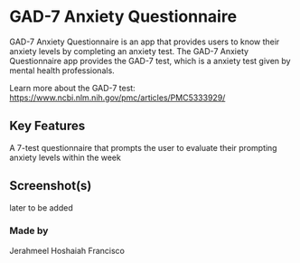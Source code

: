 # GAD-7 Anxiety Questionnaire
GAD-7 Anxiety Questionnaire is an app that provides users to know their anxiety levels by completing an anxiety test. The GAD-7 Anxiety Questionnaire app provides the GAD-7 test, which is a anxiety test given by mental health professionals.

Learn more about the GAD-7 test: https://www.ncbi.nlm.nih.gov/pmc/articles/PMC5333929/

## Key Features
A 7-test questionnaire that prompts the user to evaluate their prompting anxiety levels within the week 

## Screenshot(s)
later to be added


### Made by
Jerahmeel Hoshaiah Francisco
